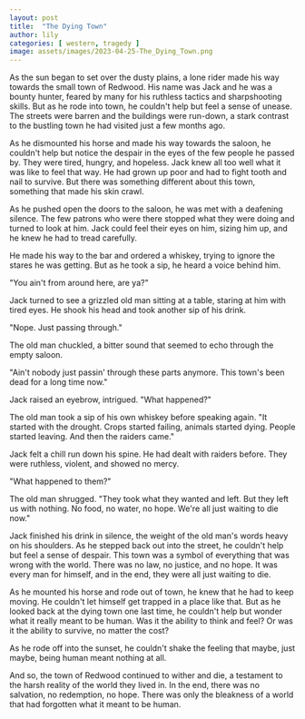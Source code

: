 ```yaml
---
layout: post
title:  "The Dying Town"
author: lily
categories: [ western, tragedy ]
image: assets/images/2023-04-25-The_Dying_Town.png
---
```


As the sun began to set over the dusty plains, a lone rider made his way towards the small town of Redwood. His name was Jack and he was a bounty hunter, feared by many for his ruthless tactics and sharpshooting skills. But as he rode into town, he couldn't help but feel a sense of unease. The streets were barren and the buildings were run-down, a stark contrast to the bustling town he had visited just a few months ago.

As he dismounted his horse and made his way towards the saloon, he couldn't help but notice the despair in the eyes of the few people he passed by. They were tired, hungry, and hopeless. Jack knew all too well what it was like to feel that way. He had grown up poor and had to fight tooth and nail to survive. But there was something different about this town, something that made his skin crawl.

As he pushed open the doors to the saloon, he was met with a deafening silence. The few patrons who were there stopped what they were doing and turned to look at him. Jack could feel their eyes on him, sizing him up, and he knew he had to tread carefully.

He made his way to the bar and ordered a whiskey, trying to ignore the stares he was getting. But as he took a sip, he heard a voice behind him.

"You ain't from around here, are ya?"

Jack turned to see a grizzled old man sitting at a table, staring at him with tired eyes. He shook his head and took another sip of his drink.

"Nope. Just passing through."

The old man chuckled, a bitter sound that seemed to echo through the empty saloon.

"Ain't nobody just passin' through these parts anymore. This town's been dead for a long time now."

Jack raised an eyebrow, intrigued. "What happened?"

The old man took a sip of his own whiskey before speaking again. "It started with the drought. Crops started failing, animals started dying. People started leaving. And then the raiders came."

Jack felt a chill run down his spine. He had dealt with raiders before. They were ruthless, violent, and showed no mercy.

"What happened to them?"

The old man shrugged. "They took what they wanted and left. But they left us with nothing. No food, no water, no hope. We're all just waiting to die now."

Jack finished his drink in silence, the weight of the old man's words heavy on his shoulders. As he stepped back out into the street, he couldn't help but feel a sense of despair. This town was a symbol of everything that was wrong with the world. There was no law, no justice, and no hope. It was every man for himself, and in the end, they were all just waiting to die.

As he mounted his horse and rode out of town, he knew that he had to keep moving. He couldn't let himself get trapped in a place like that. But as he looked back at the dying town one last time, he couldn't help but wonder what it really meant to be human. Was it the ability to think and feel? Or was it the ability to survive, no matter the cost?

As he rode off into the sunset, he couldn't shake the feeling that maybe, just maybe, being human meant nothing at all.

And so, the town of Redwood continued to wither and die, a testament to the harsh reality of the world they lived in. In the end, there was no salvation, no redemption, no hope. There was only the bleakness of a world that had forgotten what it meant to be human.
